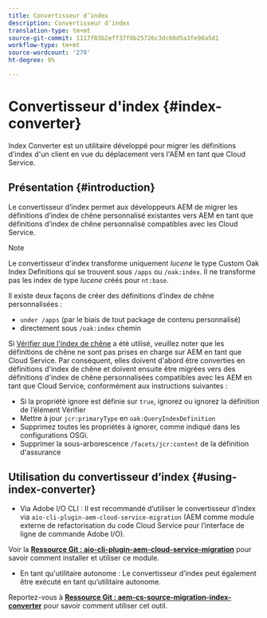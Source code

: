 ```yaml
---
title: Convertisseur d’index
description: Convertisseur d’index
translation-type: tm+mt
source-git-commit: 1117f03b2eff37f8b25726c3dc60d5a3fe98a5d1
workflow-type: tm+mt
source-wordcount: '279'
ht-degree: 9%

---
```



# Convertisseur d&#39;index {#index-converter}

Index Converter est un utilitaire développé pour migrer les définitions d&#39;index d&#39;un client en vue du déplacement vers l&#39;AEM en tant que Cloud Service.

## Présentation {#introduction}

Le convertisseur d’index permet aux développeurs AEM de migrer les définitions d’index de chêne personnalisé existantes vers AEM en tant que définitions d’index de chêne personnalisé compatibles avec les Cloud Service.

>[!NOTE]
>Le convertisseur d&#39;index transforme uniquement *lucene* le type Custom Oak Index Definitions qui se trouvent sous `/apps` ou `/oak:index`. Il ne transforme pas les index de type *lucene* créés pour `nt:base`.

Il existe deux façons de créer des définitions d’index de chêne personnalisées :

* `under /apps` (par le biais de tout package de contenu personnalisé)
* directement sous `/oak:index` chemin

Si [Vérifier que l&#39;index de chêne](https://adobe-consulting-services.github.io/acs-aem-commons/features/ensure-oak-index/index.html) a été utilisé, veuillez noter que les définitions de chêne ne sont pas prises en charge sur AEM en tant que Cloud Service. Par conséquent, elles doivent d&#39;abord être converties en définitions d&#39;index de chêne et doivent ensuite être migrées vers des définitions d&#39;index de chêne personnalisées compatibles avec les AEM en tant que Cloud Service, conformément aux instructions suivantes :

* Si la propriété ignore est définie sur `true`, ignorez ou ignorez la définition de l’élément Vérifier
* Mettre à jour `jcr:primaryType` en `oak:QueryIndexDefinition`
* Supprimez toutes les propriétés à ignorer, comme indiqué dans les configurations OSGi.
* Supprimer la sous-arborescence `/facets/jcr:content` de la définition d&#39;assurance

## Utilisation du convertisseur d’index {#using-index-converter}

* Via Adobe I/O CLI : Il est recommandé d’utiliser le convertisseur d’index via `aio-cli-plugin-aem-cloud-service-migration` (AEM comme module externe de refactorisation du code Cloud Service pour l’interface de ligne de commande Adobe I/O).

Voir la **[Ressource Git : aio-cli-plugin-aem-cloud-service-migration](https://github.com/adobe/aio-cli-plugin-aem-cloud-service-migration#introduction)** pour savoir comment installer et utiliser ce module.

* En tant qu&#39;utilitaire autonome : Le convertisseur d’index peut également être exécuté en tant qu’utilitaire autonome.

Reportez-vous à **[Ressource Git : aem-cs-source-migration-index-converter](https://github.com/adobe/aem-cloud-service-source-migration/tree/master/packages/index-converter)** pour savoir comment utiliser cet outil.



